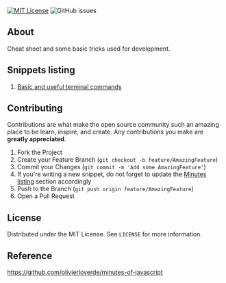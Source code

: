 [![MIT License][license-shield]][license-url] ![GitHub issues][issues-url]

## About
Cheat sheet and some basic tricks used for development.


## Snippets listing

1. [Basic and useful terminal commands](snippets/01-basic-terminal-commands.md)


## Contributing

Contributions are what make the open source community such an amazing place to be learn, inspire, and create. Any contributions you make are **greatly appreciated**.

1. Fork the Project
2. Create your Feature Branch (`git checkout -b feature/AmazingFeature`)
3. Commit your Changes (`git commit -m 'Add some AmazingFeature'`)
4. If you're writing a new snippet, do not forget to update the <a href="#-minutes-listing">Minutes listing</a> section accordingly
5. Push to the Branch (`git push origin feature/AmazingFeature`)
6. Open a Pull Request

## License

Distributed under the MIT License. See `LICENSE` for more information.

[license-shield]: https://img.shields.io/badge/License-MIT-yellow.svg
[license-url]: https://github.com/manojchrsya/cheat-sheet/blob/main/LICENSE
[issues-shield]: https://img.shields.io/github/forks/olivierloverde/minutes-of-javascript.svg?style=for-the-badge
[issues-url]: https://img.shields.io/github/issues/manojchrsya/cheat-sheet

## Reference

https://github.com/olivierloverde/minutes-of-javascript

